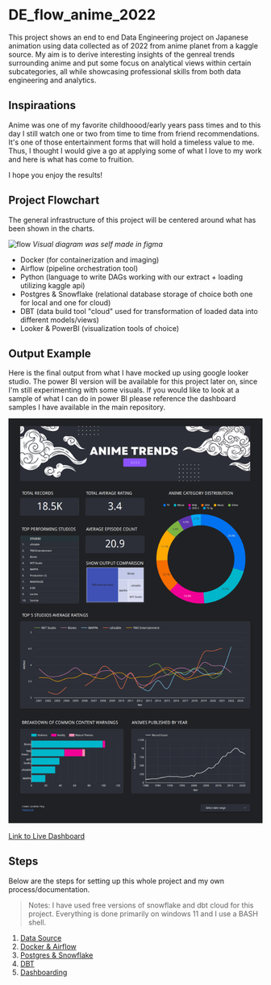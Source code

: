 # DE_flow_anime_2022
This project shows an end to end Data Engineering project on Japanese animation using data collected as of 2022 from anime planet from a kaggle source. My aim is to derive interesting insights of the genreal trends surrounding anime and put some focus on analytical views within certain subcategories, all while showcasing professional skills from both data engineering and analytics.

## Inspiraations
Anime was one of my favorite childhoood/early years pass times and to this day I still watch one or two from time to time from friend recommendations. It's one of those entertainment forms that will hold a timeless value to me. Thus, I thought I would give a go at applying some of what I love to my work and here is what has come to fruition.

I hope you enjoy the results!

## Project Flowchart
The general infrastructure of this project will be centered around what has been shown in the charts.

![flow](/assets/flow_chart.png)
*Visual diagram was self made in figma*

- Docker (for containerization and imaging)
- Airflow (pipeline orchestration tool)
- Python (language to write DAGs working with our extract + loading utilizing kaggle api)
- Postgres & Snowflake (relational database storage of choice both one for local and one for cloud)
- DBT (data build tool "cloud" used for transformation of loaded data into different models/views)
- Looker & PowerBI (visualization tools of choice)


## Output Example
Here is the final output from what I have mocked up using google looker studio. The power BI version will be available for this project later on, since I'm still experimenting with some visuals. If you would like to look at a sample of what I can do in power BI please reference the dashboard samples I have available in the main repository.


![dash](/assets/dash_update.png)

[Link to Live Dashboard](https://lookerstudio.google.com/s/mLPRgy9NtaM)


## Steps
Below are the steps for setting up this whole project and my own process/documentation.
> Notes: I have used free versions of snowflake and dbt cloud for this project. 
> Everything is done primarily on windows 11 and I use a BASH shell.


1. [Data Source](https://github.com/jaytar0/DE_flow_anime_2022/blob/main/md_collection/data_source.md)
2. [Docker & Airflow](https://github.com/jaytar0/DE_flow_anime_2022/blob/main/md_collection/docker_airflow.md)
3. [Postgres & Snowflake](https://github.com/jaytar0/DE_flow_anime_2022/blob/main/md_collection/db_choice.md)
4. [DBT](https://github.com/jaytar0/DE_flow_anime_2022/blob/main/md_collection/dbt_process.md)
5. [Dashboarding](https://github.com/jaytar0/DE_flow_anime_2022/blob/main/md_collection/dash.md)
